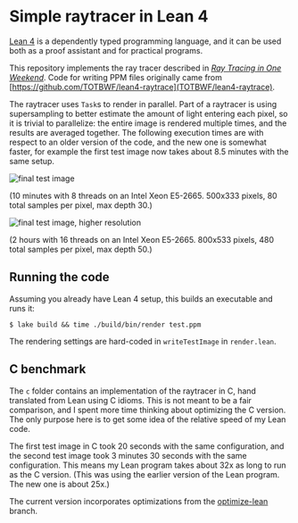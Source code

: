 # Simple raytracer in Lean 4

[Lean 4](https://github.com/leanprover/lean4) is a dependently typed programming language, and 
it can be used both as a proof assistant and for practical programs.

This repository implements the ray tracer described in 
[_Ray Tracing in One Weekend_](https://raytracing.github.io/books/RayTracingInOneWeekend.html).
Code for writing PPM files originally came from
[https://github.com/TOTBWF/lean4-raytrace](TOTBWF/lean4-raytrace).

The raytracer uses `Task`s to render in parallel.  Part of a raytracer is using supersampling
to better estimate the amount of light entering each pixel, so it is trivial to parallelize:
the entire image is rendered multiple times, and the results are averaged together.
The following execution times are with respect to an older version of the code, and the new one is
somewhat faster, for example the first test image now takes about 8.5 minutes with the same setup.

![final test image](https://github.com/kmill/lean4-raytracer/blob/master/test13.png?raw=true)

(10 minutes with 8 threads on an Intel Xeon E5-2665. 500x333 pixels, 80 total samples per pixel, max depth 30.)

![final test image, higher resolution](https://github.com/kmill/lean4-raytracer/blob/master/test13.bigger.png?raw=true)

(2 hours with 16 threads on an Intel Xeon E5-2665. 800x533 pixels, 480 total samples per pixel, max depth 50.)

## Running the code

Assuming you already have Lean 4 setup, this builds an executable and runs it:
```
$ lake build && time ./build/bin/render test.ppm
```
The rendering settings are hard-coded in `writeTestImage` in `render.lean`.

## C benchmark

The `c` folder contains an implementation of the raytracer in C, hand translated from Lean using C idioms.
This is not meant to be a fair comparison, and I spent more time thinking about optimizing the C version.
The only purpose here is to get some idea of the relative speed of my Lean code.

The first test image in C took 20 seconds with the same configuration, and the second test image took 3 minutes 30 seconds with the same configuration.  This means my Lean program takes about 32x as long to run as the C version. (This was using the earlier version of the Lean program. The new one is about 25x.)

The current version incorporates optimizations from the [optimize-lean](https://github.com/kmill/lean4-raytracer/tree/optimize-lean) branch.
